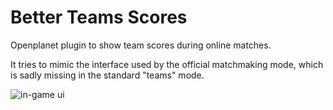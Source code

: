 # Better Teams Scores

Openplanet plugin to show team scores during online matches.

It tries to mimic the interface used by the official matchmaking mode,
which is sadly missing in the standard "teams" mode.

![in-game ui](https://github.com/user-attachments/assets/a6d63400-d7c9-4d25-9e20-dd42e52f6659)
